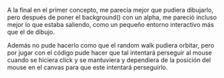 A la final en el primer concepto, me parecía mejor que pudiera dibujarlo, pero después de poner el background() con un alpha, me pareció incluso mejor lo que estaba saliendo, como un pequeño entorno interactivo más que el de dibujo.

Además no pude hacerlo como que el random walk pudiera orbitar, pero por jugar con el código pude hacer que tal intentará perseguir al mouse cuando se hiciera click y se mantuviera y dependiera de la posición del mouse en el canvas para que este intentará perseguirlo.
